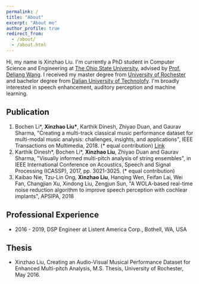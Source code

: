 ```yaml
---
permalink: /
title: "About"
excerpt: "About me"
author_profile: true
redirect_from: 
  - /about/
  - /about.html
---
```

Hi, my name is Xinzhao Liu. I'm currently a PhD student in Computer Science and Engineering at [The Ohio State University](https://www.osu.edu/), advised by [Prof. Deliang Wang](https://web.cse.ohio-state.edu/~wang.77/). I received my master degree from [University of Rochester](https://www.rochester.edu/) and bachelor degree from [Dalian University of Technolofy](https://en.dlut.edu.cn/). I'm broadly interested in speech enhancement, auditory perception and machine learning. 

**Publication**
------
1. Bochen Li\*, **Xinzhao Liu\***, Karthik Dinesh, Zhiyao Duan, and Gaurav Sharma, "Creating a multi-track classical music performance dataset for multi-modal music analysis: challenges, insights, and applications", IEEE Transactions on Multimedia, 2018. (* equal contribution) [Link](http://www2.ece.rochester.edu/projects/air/projects/av_music.html)
1. Karthik Dinesh\*, Bochen Li\*, **Xinzhao Liu**, Zhiyao Duan and Gaurav Sharma, "Visually informed multi-pitch analysis of string ensembles", in IEEE International Conference on Acoustics, Speech and Signal Processing (ICASSP), 2017, pp. 3021-3025. (* equal contribution)
1. Kaibao Nie, Tzu-Lin Ong, **Xinzhao Liu**, Hanqing Wen, Feifan Lai, Wei Fan, Changjian Xu, Xindong Liu, Zengjun Sun, "A WOLA-based real-time noise reduction algorithm to improve speech perception with cochlear implants", APSIPA, 2018

**Professional Experience**
------
* 2016 - 2019, DSP Engineer at Listent America Corp., Bothell, WA, USA

**Thesis**
-------
* Xinzhao Liu, Creating an Audio-Visual Musical Performance Dataset for Enhanced Multi-pitch Analysis, M.S. Thesis, University of Rochester, May 2016. 



